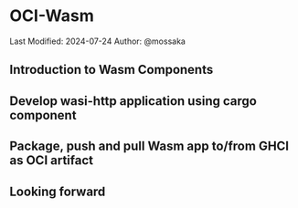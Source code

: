 # OCI-Wasm

Last Modified: 2024-07-24
Author: @mossaka

## Introduction to Wasm Components

## Develop wasi-http application using cargo component

## Package, push and pull Wasm app to/from GHCI as OCI artifact

## Looking forward
